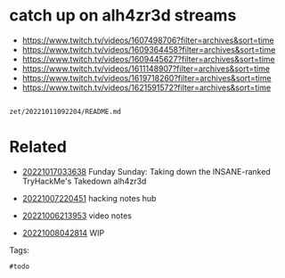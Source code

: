 # catch up on alh4zr3d streams

- https://www.twitch.tv/videos/1607498706?filter=archives&sort=time
- https://www.twitch.tv/videos/1609364458?filter=archives&sort=time
- https://www.twitch.tv/videos/1609445627?filter=archives&sort=time
- https://www.twitch.tv/videos/1611148907?filter=archives&sort=time
- https://www.twitch.tv/videos/1619718260?filter=archives&sort=time
- https://www.twitch.tv/videos/1621591572?filter=archives&sort=time

```
```

` zet/20221011092204/README.md `

# Related

- [20221017033638](/zet/20221017033638/README.md) Funday Sunday: Taking down the INSANE-ranked TryHackMe's Takedown alh4zr3d

- [20221007220451](/zet/20221007220451/README.md) hacking notes hub
- [20221006213953](/zet/20221006213953/README.md) video notes
- [20221008042814](/zet/20221008042814/README.md) WIP

Tags:

    #todo
